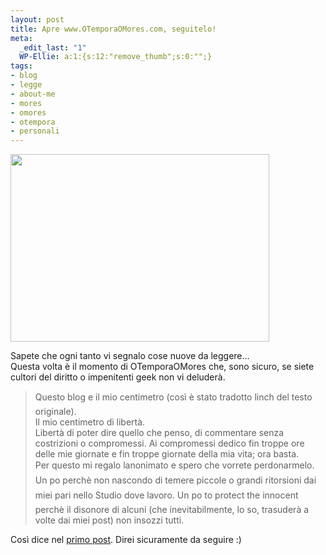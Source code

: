 ```yaml
--- 
layout: post
title: Apre www.OTemporaOMores.com, seguitelo!
meta: 
  _edit_last: "1"
  WP-Ellie: a:1:{s:12:"remove_thumb";s:0:"";}
tags: 
- blog
- legge
- about-me
- mores
- omores
- otempora
- personali
---
```

<a href="http://www.lastknight.com/download//2010/05/OTempora.png"><img src="http://www.lastknight.com/download//2010/05/OTempora-414x300.png" alt="" title="OTempora" width="414" height="300" class="aligncenter size-medium wp-image-1974" /></a>  
  
Sapete che ogni tanto vi segnalo cose nuove da leggere...  
Questa volta è il momento di OTemporaOMores che, sono sicuro, se siete cultori del diritto o impenitenti geek non vi deluderà.  
  
> Questo blog e il mio centimetro (così è stato tradotto linch del testo originale).  
> Il mio centimetro di libertà.  
> Libertà di poter dire quello che penso, di commentare senza costrizioni o compromessi. Ai compromessi dedico fin troppe ore delle mie giornate e fin troppe giornate della mia vita; ora basta.  
> Per questo mi regalo lanonimato e spero che vorrete perdonarmelo.  
> Un po perchè non nascondo di temere piccole o grandi ritorsioni dai miei pari nello Studio dove lavoro. Un po to protect the innocent perchè il disonore di alcuni (che inevitabilmente, lo so, trasuderà a volte dai miei post) non insozzi tutti.  
  
Così dice nel [primo post][1]. Direi sicuramente da seguire :)  

[1]: http://otemporaomores.com/2010/05/the-very-last-inch-of-us/ 
